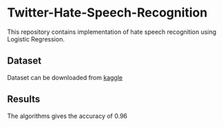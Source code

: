 # Twitter-Hate-Speech-Recognition
This repository contains implementation of hate speech recognition using Logistic Regression.

## Dataset
Dataset can be downloaded from [kaggle](https://www.kaggle.com/vkrahul/twitter-hate-speech)

## Results
The algorithms gives the accuracy of 0.96
